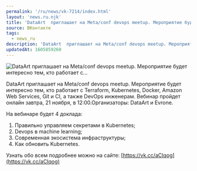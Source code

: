 ```yaml
---
permalink: '/ru/news/vk-7214/index.html'
layout: 'news.ru.njk'
title: 'DataArt  приглашает на Meta/conf devops meetup. Мероприятие будет интересно тем, кто работает с'
source: ВКонтакте
tags:
  - news_ru
description: 'DataArt  приглашает на Meta/conf devops meetup. Мероприятие будет интересно тем, кто работает с…'
updatedAt: 1605859260
---
```

![DataArt  приглашает на Meta/conf devops meetup. Мероприятие будет интересно тем, кто работает с…](https://sun9-76.userapi.com/impg/llydXdKwKluwYsShyYUmcrWsveb1JOvneI7ayA/szqPghzDIWY.jpg?size=1280x853&quality=96&proxy=1&sign=191c3ec8ee218dfbd34b83aa6596543b&c_uniq_tag=r5qnxPDzlYJtREVK8463Pq98KZLqoquqGOdeof549fc&type=album)

DataArt  приглашает на Meta/conf devops meetup. Мероприятие будет интересно тем, кто работает с Terraform, Kubernetes, Docker, Amazon Web Services, Git и CI, а также DevOps инженерам. Вебинар пройдет онлайн завтра, 21 ноября, в 12:00.Организаторы: DataArt и Evrone.

На вебинаре будет 4 доклада:
1. Правильно управляем секретами в Kubernetes;
2. Devops в machine learning;
3. Современная экосистема инфраструктуры;
4. Как обновить Kubernetes.

Узнать обо всем подробнее можно на сайте: [https://vk.cc/aCIqog](https://vk.cc/aCIqog)
